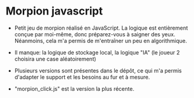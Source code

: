# Morpion javascript


- Petit jeu de morpion réalisé en JavaScript. 
La logique est entièrement conçue par moi-même, donc préparez-vous à saigner des yeux. 
Néanmoins, cela m'a permis de m'entraîner un peu en algorithmique.

- Il manque:
  la logique de stockage local,
  la logique "IA" (le joueur 2 choisira une case aléatoirement)

- Plusieurs versions sont présentes dans le dépôt, ce qui m'a permis d'adapter le support et les besoins au fur et à mesure. 

- "morpion_click.js" est la version la plus récente.

